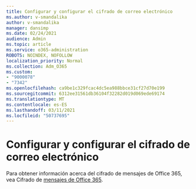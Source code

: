 ```yaml
---
title: Configurar y configurar el cifrado de correo electrónico
ms.author: v-smandalika
author: v-smandalika
manager: dansimp
ms.date: 02/24/2021
audience: Admin
ms.topic: article
ms.service: o365-administration
ROBOTS: NOINDEX, NOFOLLOW
localization_priority: Normal
ms.collection: Adm_O365
ms.custom:
- "9000078"
- "7342"
ms.openlocfilehash: ca9be1c329fcac4dc5ea988bbce31cf27d70e199
ms.sourcegitcommit: 6312ee31561db36104f32282d019d069ede69174
ms.translationtype: MT
ms.contentlocale: es-ES
ms.lasthandoff: 03/11/2021
ms.locfileid: "50737695"
---
```

# <a name="set-up-and-configure-email-encryption"></a>Configurar y configurar el cifrado de correo electrónico

Para obtener información acerca del cifrado de mensajes de Office 365, vea Cifrado de [mensajes de Office 365](https://docs.microsoft.com/microsoft-365/compliance/ome).

